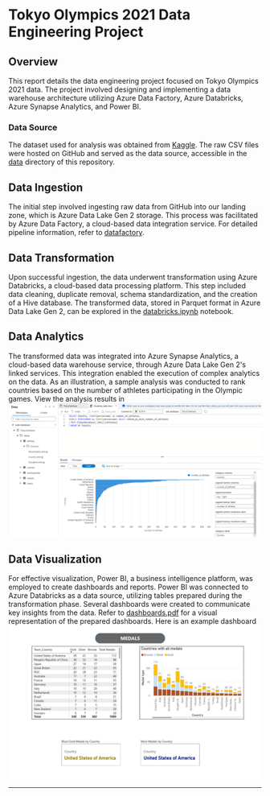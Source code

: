 # Tokyo Olympics 2021 Data Engineering Project

## Overview

This report details the data engineering project focused on Tokyo Olympics 2021 data. The project involved designing and implementing a data warehouse architecture utilizing Azure Data Factory, Azure Databricks, Azure Synapse Analytics, and Power BI.



### Data Source

The dataset used for analysis was obtained from [Kaggle](https://www.kaggle.com/datasets/arjunprasadsarkhel/2021-olympics-in-tokyo). The raw CSV files were hosted on GitHub and served as the data source, accessible in the [data](./data) directory of this repository.

## Data Ingestion

The initial step involved ingesting raw data from GitHub into our landing zone, which is Azure Data Lake Gen 2 storage. This process was facilitated by Azure Data Factory, a cloud-based data integration service. For detailed pipeline information, refer to [datafactory](./pipeline).

## Data Transformation

Upon successful ingestion, the data underwent transformation using Azure Databricks, a cloud-based data processing platform. This step included data cleaning, duplicate removal, schema standardization, and the creation of a Hive database. The transformed data, stored in Parquet format in Azure Data Lake Gen 2, can be explored in the [databricks.ipynb](./databricks/Tokyo%20Olympic%20Transformation.ipynb) notebook.

## Data Analytics

The transformed data was integrated into Azure Synapse Analytics, a cloud-based data warehouse service, through Azure Data Lake Gen 2's linked services. This integration enabled the execution of complex analytics on the data. As an illustration, a sample analysis was conducted to rank countries based on the number of athletes participating in the Olympic games. View the analysis results in ![analytics.jpg](./kkd-tokyo-olympic-sa%20-%20Azure%20Synapse%20Analytics.png)

## Data Visualization

For effective visualization, Power BI, a business intelligence platform, was employed to create dashboards and reports. Power BI was connected to Azure Databricks as a data source, utilizing tables prepared during the transformation phase. Several dashboards were created to communicate key insights from the data. Refer to [dashboards.pdf](./tokyo-olympics-dashboards.pdf) for a visual representation of the prepared dashboards. Here is an example dashboard ![dashboard-medals.jpg](/dashboard-medals.jpg)

---
